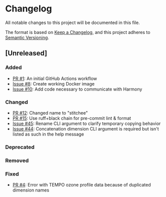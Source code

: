 # Changelog
All notable changes to this project will be documented in this file.

The format is based on [Keep a Changelog](https://keepachangelog.com/en/1.0.0/),
and this project adheres to [Semantic Versioning](https://semver.org/spec/v2.0.0.html).

## [Unreleased]

### Added
  - [PR #1](https://github.com/danielfromearth/stitchee/pull/1): An initial GitHub Actions workflow
  - [Issue #8](https://github.com/danielfromearth/stitchee/issues/8): Create working Docker image
  - [Issue #10](https://github.com/danielfromearth/stitchee/issues/10): Add code necessary to communicate with Harmony
### Changed
  - [PR #12](https://github.com/danielfromearth/stitchee/pull/12): Changed name to "stitchee"
  - [PR #15](https://github.com/danielfromearth/stitchee/pull/15): Use ruff+black chain for pre-commit lint & format
  - [Issue #45](https://github.com/danielfromearth/stitchee/issues/45): Rename CLI argument to clarify temporary copying behavior
  - [Issue #44](https://github.com/danielfromearth/stitchee/issues/44): Concatenation dimension CLI argument is required but isn't listed as such in the help message
### Deprecated
### Removed
### Fixed
- [PR #4](https://github.com/danielfromearth/stitchee/pull/4): Error with TEMPO ozone profile data because of duplicated dimension names

